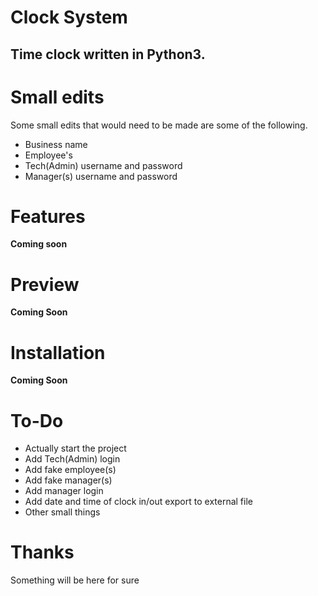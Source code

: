 # Clock System
## Time clock written in Python3.

# Small edits
Some small edits that would need to be made are some of the following.
* Business name
* Employee's
* Tech(Admin) username and password
* Manager(s) username and password

# Features
**Coming soon**

# Preview
**Coming Soon**

# Installation
**Coming Soon**

# To-Do
* Actually start the project
* Add Tech(Admin) login
* Add fake employee(s)
* Add fake manager(s)
* Add manager login
* Add date and time of clock in/out export to external file
* Other small things

# Thanks
Something will be here for sure
